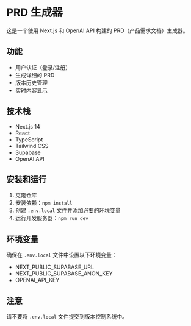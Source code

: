 # PRD 生成器

这是一个使用 Next.js 和 OpenAI API 构建的 PRD（产品需求文档）生成器。

## 功能

- 用户认证（登录/注册）
- 生成详细的 PRD
- 版本历史管理
- 实时内容显示

## 技术栈

- Next.js 14
- React
- TypeScript
- Tailwind CSS
- Supabase
- OpenAI API

## 安装和运行

1. 克隆仓库
2. 安装依赖：`npm install`
3. 创建 `.env.local` 文件并添加必要的环境变量
4. 运行开发服务器：`npm run dev`

## 环境变量

确保在 `.env.local` 文件中设置以下环境变量：

- NEXT_PUBLIC_SUPABASE_URL
- NEXT_PUBLIC_SUPABASE_ANON_KEY
- OPENAI_API_KEY

## 注意

请不要将 `.env.local` 文件提交到版本控制系统中。
